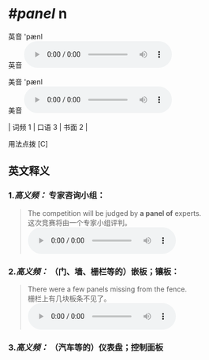 # ***\#panel*** n
英音 'pænl  
英音
<audio src="./media/Panel-B.aac" controls="controls"></audio>

美音 'pænl  
美音
<audio src="./media/panel.aac" controls="controls"></audio>



| 词频 1 | 口语 3 | 书面 2 |  

用法点拨  [C]

英文释义
---
### 1.*高义频：* **专家咨询小组：**  

 > The competition will be judged by **a panel of** experts.  
 > 这次竞赛将由一个专家小组评判。    
<audio src="./media/The competition will be judged by a panel of experts2_AAC.aac" controls="controls"></audio>

### 2.*高义频：* **（门、墙、栅栏等的）嵌板；镶板：**  

 > There were a few panels missing from the fence.  
 > 栅栏上有几块板条不见了。    
<audio src="./media/There were a few panels missing from the fence2_AAC.aac" controls="controls"></audio>

### 3.*高义频：* **（汽车等的）仪表盘；控制面板**  


